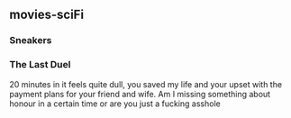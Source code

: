 ## movies-sciFi

### 

### Sneakers

### The Last Duel
20 minutes in it feels quite dull, you saved my life and your upset with the payment plans for your friend and wife. Am I missing something about honour in a certain time or are you just a fucking asshole
